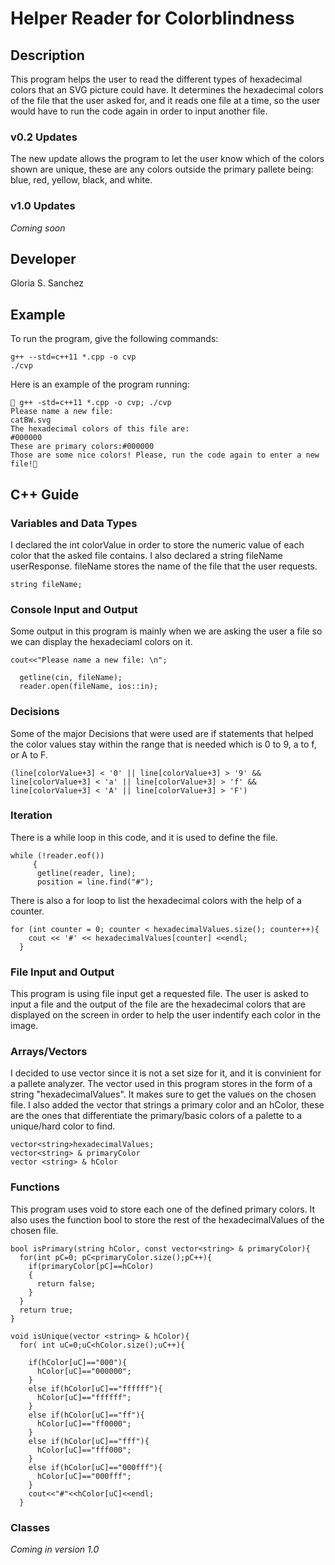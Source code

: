 # Helper Reader for Colorblindness

## Description

This program helps the user to read the different types of hexadecimal colors that an SVG picture could have. It determines the hexadecimal colors of the file that the user asked for, and it reads one file at a time, so the user would have to run the code again in order to input another file.

### v0.2 Updates

The new update allows the program to let the user know which of the colors shown are unique, these are any colors outside the primary pallete being: blue, red, yellow, black, and white.

### v1.0 Updates

*Coming soon*


## Developer

Gloria S. Sanchez

## Example

To run the program, give the following commands:

```
g++ --std=c++11 *.cpp -o cvp
./cvp
```

Here is an example of the program running:

```
 g++ -std=c++11 *.cpp -o cvp; ./cvp
Please name a new file: 
catBW.svg
The hexadecimal colors of this file are:
#000000
These are primary colors:#000000
Those are some nice colors! Please, run the code again to enter a new file!

```

## C++ Guide

### Variables and Data Types

I declared the int colorValue in order to store the numeric value of each color that the asked file contains. I also declared a string fileName userResponse. fileName stores the name of the file that the user requests.
```
string fileName;
```

### Console Input and Output

Some output in this program is mainly when we are asking the user a file so we can display the hexadeciaml colors on it. 
```
cout<<"Please name a new file: \n";
  
  getline(cin, fileName);
  reader.open(fileName, ios::in);
```

### Decisions

Some of the major Decisions that were used are if statements that helped the color values stay within the range that is needed which is 0 to 9, a to f, or A to F. 
```
(line[colorValue+3] < '0' || line[colorValue+3] > '9' && line[colorValue+3] < 'a' || line[colorValue+3] > 'f' && line[colorValue+3] < 'A' || line[colorValue+3] > 'F')
```

### Iteration

There is a while loop in this code, and it is used to define the file.
```
while (!reader.eof()) 
     {
      getline(reader, line);
      position = line.find("#");
``` 

There is also a for loop to list the hexadecimal colors with the help of a counter.

```
for (int counter = 0; counter < hexadecimalValues.size(); counter++){
    cout << '#' << hexadecimalValues[counter] <<endl;
  }
```
### File Input and Output

This program is using file input get a requested file. The user is asked to input a file and the output of the file are the hexadecimal colors that are displayed on the screen in order to help the user indentify each color in the image.

### Arrays/Vectors

I decided to use vector since it is not a set size for it, and it is convinient for a pallete analyzer. The vector used in this program stores in the form of a string "hexadecimalValues". It makes sure to get the values on the chosen file. I also added the vector that strings a primary color and an hColor, these are the ones that differentiate the primary/basic colors of a palette to a unique/hard color to find.
```
vector<string>hexadecimalValues;
vector<string> & primaryColor
vector <string> & hColor
```

### Functions
This program uses void to store each one of the defined primary colors. It also uses the function bool to store the rest of the hexadecimalValues of the chosen file.

```
bool isPrimary(string hColor, const vector<string> & primaryColor){
  for(int pC=0; pC<primaryColor.size();pC++){
    if(primaryColor[pC]==hColor)
    {
      return false;
    }
  }
  return true;
}

void isUnique(vector <string> & hColor){
  for( int uC=0;uC<hColor.size();uC++){

    if(hColor[uC]=="000"){
      hColor[uC]=="000000";
    }
    else if(hColor[uC]=="ffffff"){
      hColor[uC]=="ffffff";
    }
    else if(hColor[uC]=="ff"){
      hColor[uC]=="ff0000";
    }
    else if(hColor[uC]=="fff"){
      hColor[uC]=="fff000";
    }
    else if(hColor[uC]=="000fff"){
      hColor[uC]=="000fff";
    }
    cout<<"#"<<hColor[uC]<<endl;
  }
```

### Classes

*Coming in version 1.0*

